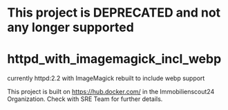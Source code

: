# This project is DEPRECATED and not any longer supported

# httpd_with_imagemagick_incl_webp

currently httpd:2.2 with ImageMagick rebuilt to include webp support

This project is built on https://hub.docker.com/ in the Immobilienscout24 Organization. 
Check with SRE Team for further details. 
